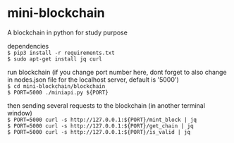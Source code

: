 # mini-blockchain
A blockchain in python for study purpose

dependencies  
`$ pip3 install -r requirements.txt`  
`$ sudo apt-get install jq curl`

run blockchain (if you change port number here, dont forget to also change in nodes.json file for the localhost server, default is '5000')  
`$ cd mini-blockchain/blockchain`  
`$ PORT=5000 ./miniapi.py ${PORT}`

then sending several requests to the blockchain (in another terminal window)  
`$ PORT=5000 curl -s http://127.0.0.1:${PORT}/mint_block | jq`  
`$ PORT=5000 curl -s http://127.0.0.1:${PORT}/get_chain | jq`  
`$ PORT=5000 curl -s http://127.0.0.1:${PORT}/is_valid | jq`
